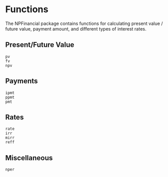 # Functions

The NPFinancial package contains functions for calculating present value / future value, payment amount, and different types of interest rates.

## Present/Future Value
```@docs
pv
fv
npv
```

## Payments

```@docs
ipmt
ppmt
pmt
```

## Rates

```@docs
rate
irr
mirr
reff
```

## Miscellaneous

```@docs
nper
```
